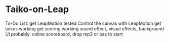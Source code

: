 # Taiko-on-Leap

To-Do List:
get LeapMotion tested
Control the canvas with LeapMotion
get taikos working
get scoring working
sound effect, visual effects, background UI
probably: online scoreboard, drop mp3 or osz to start
